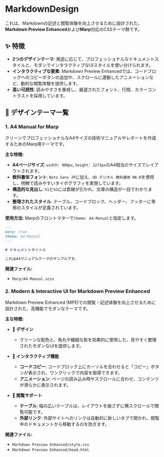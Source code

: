 # MarkdownDesign

これは、Markdownの記述と閲覧体験を向上させるために設計された、**Markdown Preview Enhanced**および**Marp**対応のCSSテーマ群です。

## ✨ 特徴

* **2つのデザインテーマ**: 用途に応じて、プロフェッショナルなドキュメントスタイルと、モダンでインタラクティブなUIスタイルを使い分けられます。
* **インタラクティブな要素**: Markdown Preview Enhancedでは、コードブロックへのコピーボタンの追加や、スクロールに連動したアニメーションなど、動的な閲覧体験を提供します。
* **高い可読性**: 読みやすさを重視し、厳選されたフォント、行間、カラーコントラストを採用しています。

## 🎨 デザインテーマ一覧

### 1. A4 Manual for Marp

クリーンでプロフェッショナルなA4サイズの技術マニュアルやレポートを作成するためのMarp用テーマです。

**主な特徴:**

* **A4ページサイズ**: `width: 900px`, `height: 1273px`のA4相当のサイズでレイアウトされます。
* **教科書体フォント**: `Noto Sans JP`に加え、`UD デジタル 教科書体 NK-R`を使用し、明瞭で読みやすいタイポグラフィを実現しています。
* **構造的な見出し**: `h1`と`h2`には罫線が引かれ、文章の構造が一目でわかります。
* **整理されたスタイル**: テーブル、コードブロック、ヘッダー、フッターに専用のスタイルが定義されています。

**使用方法:**
Marpのフロントマターで`theme: A4-Manual`と指定します。

```markdown
---
marp: true
theme: A4-Manual
---

# ドキュメントタイトル

これはA4マニュアルテーマのサンプルです。
```

**関連ファイル:**

* `Marp/A4-Manual.scss`

### 2. Modern & Interactive UI for Markdown Preview Enhanced

Markdown Preview Enhanced (MPE)での閲覧・記述体験を向上させるために設計された、高機能でモダンなテーマです。

**主な特徴:**

* **🎨 デザイン**
  * クリーンな配色と、角丸や繊細な影を効果的に使用した、見やすく整理されたモダンなUIを提供します。

* **🚀 インタラクティブ機能**
  * **コードコピー**: コードブロック上にカーソルを合わせると「コピー」ボタンが表示され、ワンクリックで内容を取得できます。
  * **アニメーション**: ページの読み込み時やスクロールに合わせ、コンテンツが滑らかに表示されます。

* **🔧 閲覧サポート**
  * **テーブル**: 幅の広いテーブルは、レイアウトを崩さずに横スクロールで閲覧可能です。
  * **外部リンク**: 外部サイトへのリンクは自動的に新しいタブで開かれ、閲覧中のドキュメントから移動するのを防ぎます。

**関連ファイル:**

* `Markdown Preview Enhanced/style.css`
* `Markdown Preview Enhanced/head.html`
